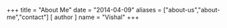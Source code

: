+++
title = "About Me"
date = "2014-04-09"
aliases = ["about-us","about-me","contact"]
[ author ]
  name = "Vishal"
+++



